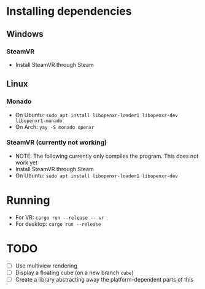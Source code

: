 # Installing dependencies
## Windows
### SteamVR
* Install SteamVR through Steam

## Linux
### Monado
* On Ubuntu: `sudo apt install libopenxr-loader1 libopenxr-dev libopenxr1-monado`
* On Arch: `yay -S monado openxr`

### SteamVR (currently not working)
* NOTE: The following currently only compiles the program. This does not work yet
* Install SteamVR through Steam
* On Ubuntu: `sudo apt install libopenxr-loader1 libopenxr-dev`

# Running
* For VR: `cargo run --release -- vr` 
* For desktop: `cargo run --release` 

# TODO
- [ ] Use multiview rendering
- [ ] Display a floating cube (on a new branch `cube`)
- [ ] Create a library abstracting away the platform-dependent parts of this
